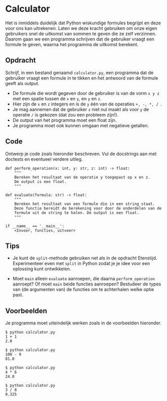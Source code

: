 # Calculator

Het is inmiddels duidelijk dat Python wiskundige formules begrijpt en deze voor ons kan uitrekenen. Laten we deze kracht gebruiken om onze eigen gebruikers snel de uitkomst van sommen te geven die ze zelf verzinnen.
Daarom gaan we een programma schrijven dat de gebruiker vraagt een formule te geven, waarna het programma de uitkomst berekent.

## Opdracht

Schrijf, in een bestand genaamd `calculator.py`, een programma dat de gebruiker vraagt een formule in te tikken en het antwoord van de formule geeft als output.

* De formule die wordt gegeven door de gebruiker is van de vorm `x y z` met een spatie tussen de `x` en `y`, en `y` en `z`.
* Hier zijn de `x` en `z` integers en is de `y` één van de operaties `+, -, *, / `.
* Je mag aannemen dat de gebruiker `z` niet nul maakt als voor `y` de operatie `/` is gekozen (dat zou een probleem zijn!).
* De output van het programma moet een float zijn.
* Je programma moet ook kunnen omgaan met negatieve getallen.

## Code

Ontwerp je code zoals hieronder beschreven. Vul de docstrings aan met doctests en eventueel verdere uitleg.

    def perform_operation(x: int, y: str, z: int) -> float:
        """
        Bereken het resultaat van de operatie y toegepast op x en z.
        De output is een float.
        """

    def evaluate(formula: str) -> float:
        """
        Bereken het resultaat van een formule die in een string staat.
        Deze functie bereidt de berekening voor door de onderdelen van de
        formule uit de string te halen. De output is een float.
        """

    if __name__ == '__main__':
        <Invoer, functies, uitvoer>

## Tips

* Je kunt de `split`-methode gebruiken net als in de opdracht Etenstijd. Experimenteer even met `split` in Python zodat je je idee voor een oplossing kunt ontwikkelen.

* Moet `main` alleen `evaluate` aanroepen, die daarna `perform_operation` aanroept? Of moet `main` beide functies aanroepen? Bestudeer de types van (de argumenten van) de functies om te achterhalen welke optie past.

## Voorbeelden

Je programma moet uiteindelijk werken zoals in de voorbeelden hieronder.

    $ python calculator.py
    1 + 1
    2.0

    $ python calculator.py
    100 - 9
    81.0

    $ python calculator.py
    4 * 6
    24.0

    $ python calculator.py
    3 / 8
    0.325
